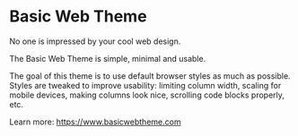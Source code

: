 # Basic Web Theme

No one is impressed by your cool web design.

The Basic Web Theme is simple, minimal and usable.

The goal of this theme is to use default browser styles as much as
possible. Styles are tweaked to improve usability: limiting column
width, scaling for mobile devices, making columns look nice, scrolling
code blocks properly, etc.

Learn more: https://www.basicwebtheme.com
